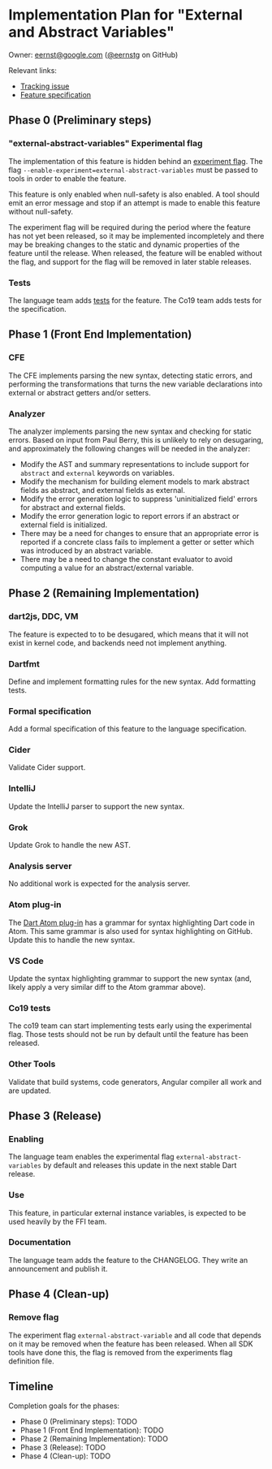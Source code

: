 # Implementation Plan for "External and Abstract Variables"

Owner: eernst@google.com ([@eernstg](https://github.com/lrhn/) on GitHub)

Relevant links:

* [Tracking issue](https://github.com/dart-lang/sdk/issues/42560)
* [Feature specification](https://github.com/dart-lang/language/blob/master/accepted/future-releases/abstract-external-fields/feature-specification.md)

## Phase 0 (Preliminary steps)

### "external-abstract-variables" Experimental flag

The implementation of this feature is hidden behind an
[experiment flag][].
The flag `--enable-experiment=external-abstract-variables`
must be passed to tools in order to enable the feature.

[experiment flag]: https://github.com/dart-lang/sdk/blob/master/docs/process/experimental-flags.md

This feature is only enabled when null-safety is also enabled. A tool
should emit an error message and stop if an attempt is made to enable
this feature without null-safety.

The experiment flag will be required during the period where the
feature has not yet been released, so it may be implemented incompletely
and there may be breaking changes to the static and dynamic properties
of the feature until the release. When released, the feature will be
enabled without the flag, and support for the flag will be removed
in later stable releases.

### Tests

The language team adds
[tests](https://github.com/dart-lang/sdk/tree/master/tests/language/external_abstract_fields)
for the feature. The Co19 team adds tests for the specification.

## Phase 1 (Front End Implementation)

### CFE

The CFE implements parsing the new syntax, detecting static errors, and
performing the transformations that turns the new variable declarations into
external or abstract getters and/or setters.

### Analyzer

The analyzer implements parsing the new syntax and checking for static
errors. Based on input from Paul Berry, this is unlikely to rely on
desugaring, and approximately the following changes will be needed in the
analyzer:

- Modify the AST and summary representations to include support for
  `abstract` and `external` keywords on variables.
- Modify the mechanism for building element models to mark abstract fields
  as abstract, and external fields as external.
- Modify the error generation logic to suppress 'uninitialized field'
  errors for abstract and external fields.
- Modify the error generation logic to report errors if an abstract or
  external field is initialized.
- There may be a need for changes to ensure that an appropriate error is
  reported if a concrete class fails to implement a getter or setter which
  was introduced by an abstract variable.
- There may be a need to change the constant evaluator to avoid computing
  a value for an abstract/external variable.

## Phase 2 (Remaining Implementation)

### dart2js, DDC, VM

The feature is expected to to be desugared, which means that it will not
exist in kernel code, and backends need not implement anything.

### Dartfmt

Define and implement formatting rules for the new syntax.
Add formatting tests.

### Formal specification

Add a formal specification of this feature to the language specification.

### Cider

Validate Cider support.

### IntelliJ

Update the IntelliJ parser to support the new syntax.

### Grok

Update Grok to handle the new AST.

### Analysis server

No additional work is expected for the analysis server.

### Atom plug-in

The [Dart Atom plug-in][atom] has a grammar for syntax highlighting
Dart code in Atom. This same grammar is also used for syntax highlighting
on GitHub. Update this to handle the new syntax.

[atom]: https://github.com/dart-atom/dart

### VS Code

Update the syntax highlighting grammar to support the new syntax (and,
likely apply a very similar diff to the Atom grammar above).

### Co19 tests

The co19 team can start implementing tests early using the experimental flag.
Those tests should not be run by default until the feature has been released.

### Other Tools

Validate that build systems, code generators, Angular compiler all
work and are updated.

## Phase 3 (Release)

### Enabling

The language team enables the experimental flag
`external-abstract-variables` by default and releases this update in the
next stable Dart release.

### Use

This feature, in particular external instance variables, is expected to be
used heavily by the FFI team.

### Documentation

The language team adds the feature to the CHANGELOG. They write an
announcement and publish it.

## Phase 4 (Clean-up)

### Remove flag

The experiment flag `external-abstract-variable` and all code that depends
on it may be removed when the feature has been released. When all SDK tools
have done this, the flag is removed from the experiments flag definition
file.

## Timeline

Completion goals for the phases:

*   Phase 0 (Preliminary steps): TODO
*   Phase 1 (Front End Implementation): TODO
*   Phase 2 (Remaining Implementation): TODO
*   Phase 3 (Release): TODO
*   Phase 4 (Clean-up): TODO
